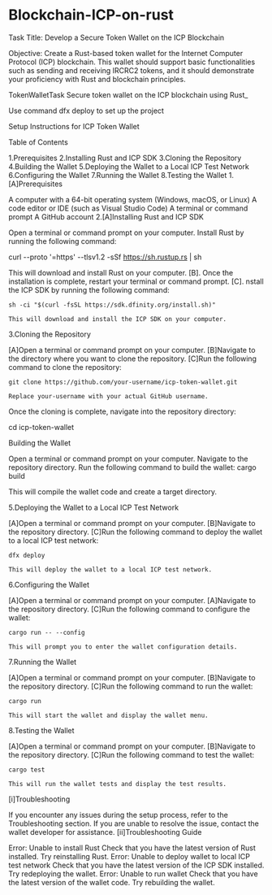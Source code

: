 # Blockchain-ICP-on-rust

Task Title: Develop a Secure Token Wallet on the ICP Blockchain

Objective:
Create a Rust-based token wallet for the Internet Computer Protocol (ICP) blockchain. This
wallet should support basic functionalities such as sending and receiving IRCRC2 tokens, and it
should demonstrate your proficiency with Rust and blockchain principles.

TokenWalletTask
Secure token wallet on the ICP blockchain using Rust_

Use command dfx deploy to set up the project

Setup Instructions for ICP Token Wallet

Table of Contents

1.Prerequisites
2.Installing Rust and ICP SDK
3.Cloning the Repository
4.Building the Wallet
5.Deploying the Wallet to a Local ICP Test Network
6.Configuring the Wallet
7.Running the Wallet
8.Testing the Wallet
1.[A]Prerequisites

A computer with a 64-bit operating system (Windows, macOS, or Linux)
A code editor or IDE (such as Visual Studio Code)
A terminal or command prompt
A GitHub account
2.[A]Installing Rust and ICP SDK

Open a terminal or command prompt on your computer.
Install Rust by running the following command:

  curl --proto '=https' --tlsv1.2 -sSf https://sh.rustup.rs | sh

  This will download and install Rust on your computer. 
[B]. Once the installation is complete, restart your terminal or command prompt. [C]. nstall the ICP SDK by running the following command:

    sh -ci "$(curl -fsSL https://sdk.dfinity.org/install.sh)"

    This will download and install the ICP SDK on your computer.
3.Cloning the Repository

[A]Open a terminal or command prompt on your computer.
[B]Navigate to the directory where you want to clone the repository.
[C]Run the following command to clone the repository:

    git clone https://github.com/your-username/icp-token-wallet.git

    Replace your-username with your actual GitHub username. 
Once the cloning is complete, navigate into the repository directory:

cd icp-token-wallet

Building the Wallet

Open a terminal or command prompt on your computer.
Navigate to the repository directory.
Run the following command to build the wallet:
cargo build

This will compile the wallet code and create a target directory.

5.Deploying the Wallet to a Local ICP Test Network

[A]Open a terminal or command prompt on your computer.
[B]Navigate to the repository directory.
[C]Run the following command to deploy the wallet to a local ICP test network:

    dfx deploy

    This will deploy the wallet to a local ICP test network.
6.Configuring the Wallet

[A]Open a terminal or command prompt on your computer.
[A]Navigate to the repository directory.
[C]Run the following command to configure the wallet:

    cargo run -- --config

    This will prompt you to enter the wallet configuration details.
7.Running the Wallet

[A]Open a terminal or command prompt on your computer.
[B]Navigate to the repository directory.
[C]Run the following command to run the wallet:

    cargo run

    This will start the wallet and display the wallet menu.
8.Testing the Wallet

[A]Open a terminal or command prompt on your computer.
[B]Navigate to the repository directory.
[C]Run the following command to test the wallet:

    cargo test

    This will run the wallet tests and display the test results.
[i]Troubleshooting

If you encounter any issues during the setup process, refer to the Troubleshooting section.
If you are unable to resolve the issue, contact the wallet developer for assistance.
[ii]Troubleshooting Guide

Error: Unable to install Rust
    Check that you have the latest version of Rust installed.
    Try reinstalling Rust.
Error: Unable to deploy wallet to local ICP test network
    Check that you have the latest version of the ICP SDK installed.
    Try redeploying the wallet.
Error: Unable to run wallet
    Check that you have the latest version of the wallet code.
    Try rebuilding the wallet.

